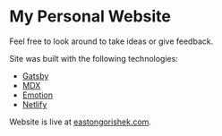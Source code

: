 # My Personal Website

Feel free to look around to take ideas or give feedback. 

Site was built with the following technologies:
* [Gatsby](https://gatsbyjs.org)
* [MDX](https://mdxjs.com)
* [Emotion](https://emotion.sh)
* [Netlify](https://netlify.com)

Website is live at [eastongorishek.com](https://eastongorishek.com).
